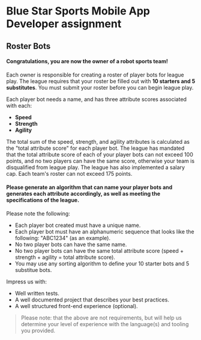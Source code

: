 # Blue Star Sports Mobile App Developer assignment
## Roster Bots

#### Congratulations, you are now the owner of a robot sports team!
Each owner is responsible for creating a roster of player bots for league play.
The league requires that your roster be filled out with __10 starters and 5 substitutes__.
You must submit your roster before you can begin league play.

Each player bot needs a name, and has three attribute scores associated with each:
  * __Speed__
  * __Strength__
  * __Agility__

The total sum of the speed, strength, and agility attributes is calculated as the "total attribute score" for each player bot.
The league has mandated that the total attribute score of each of your player bots can not exceed 100 points, and no two players can have the same score, otherwise your team is disqualified from league play.
The league has also implemented a salary cap. Each team's roster can not exceed 175 points.

#### Please generate an algorithm that can name your player bots and generates each attribute accordingly, as well as meeting the specifications of the league.


Please note the following:
  * Each player bot created must have a unique name.
  * Each player bot must have an alphanumeric sequence that looks like the following: "ABC1234" (as an example).
  * No two player bots can have the same name.
  * No two player bots can have the same total attribute score (speed + strength + agility = total attribute score).
  * You may use any sorting algorithm to define your 10 starter bots and 5 substitue bots.

Impress us with:
  * Well written tests.
  * A well documented project that describes your best practices.
  * A well structured front-end experience (optional).

>Please note: that the above are not requirements, but will help us determine your level of experience with the language(s) and tooling you provided.
